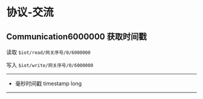 # 协议-交流

## Communication6000000 获取时间戳

读取 `$iot/read/网关序号/0/6000000`

写入 `$iot/write/网关序号/0/6000000`

---

- 毫秒时间戳 timestamp long

---
